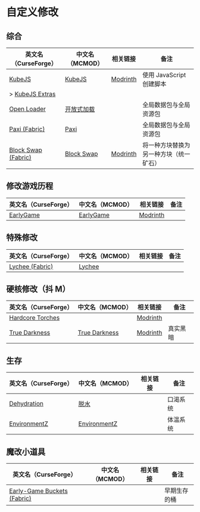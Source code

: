 # 自定义修改

## 综合

| 英文名（CurseForge）                                                                  | 中文名（MCMOD）                                    | 相关链接                                        | 备注                                   |
| ------------------------------------------------------------------------------------- | -------------------------------------------------- | ----------------------------------------------- | -------------------------------------- |
| [KubeJS](https://www.curseforge.com/minecraft/mc-mods/kubejs)                         | [KubeJS](https://www.mcmod.cn/class/2450.html)     | [Modrinth](https://modrinth.com/mod/kubejs)     | 使用 JavaScript 创建脚本               |
| > [KubeJS Extras](https://www.curseforge.com/minecraft/mc-mods/kubejs-extras)         |                                                    |                                                 |                                        |
| [Open Loader](https://www.curseforge.com/minecraft/mc-mods/open-loader)               | [开放式加载](https://www.mcmod.cn/class/3002.html) |                                                 | 全局数据包与全局资源包                 |
| [Paxi (Fabric)](https://www.curseforge.com/minecraft/mc-mods/paxi-fabric)             | [Paxi](https://www.mcmod.cn/class/4615.html)       |                                                 | 全局数据包与全局资源包                 |
| [Block Swap (Fabric)](https://www.curseforge.com/minecraft/mc-mods/block-swap-fabric) | [Block Swap](https://www.mcmod.cn/class/3865.html) | [Modrinth](https://modrinth.com/mod/block-swap) | 将一种方块替换为另一种方块（统一矿石） |

## 修改游戏历程

| 英文名（CurseForge）                                                | 中文名（MCMOD）                                   | 相关链接                                           | 备注 |
| ------------------------------------------------------------------- | ------------------------------------------------- | -------------------------------------------------- | ---- |
| [EarlyGame](https://www.curseforge.com/minecraft/mc-mods/earlygame) | [EarlyGame](https://www.mcmod.cn/class/4965.html) | [Modrinth](https://www.modrinth.com/mod/earlygame) |      |

## 特殊修改

| 英文名（CurseForge）                                                          | 中文名（MCMOD）                                | 相关链接 | 备注 |
| ----------------------------------------------------------------------------- | ---------------------------------------------- | -------- | ---- |
| [Lychee (Fabric)](https://www.curseforge.com/minecraft/mc-mods/lychee-fabric) | [Lychee](https://www.mcmod.cn/class/5559.html) |          |      |

## 硬核修改（抖 M）

| 英文名（CurseForge）                                                              | 中文名（MCMOD）                                       | 相关链接                                              | 备注     |
| --------------------------------------------------------------------------------- | ----------------------------------------------------- | ----------------------------------------------------- | -------- |
| [Hardcore Torches](https://www.curseforge.com/minecraft/mc-mods/hardcore-torches) |                                                       | [Modrinth](https://modrinth.com/mod/hardcore-torches) |          |
| [True Darkness](https://www.curseforge.com/minecraft/mc-mods/true-darkness)       | [True Darkness](https://www.mcmod.cn/class/5334.html) | [Modrinth](https://modrinth.com/mod/true-darkness)    | 真实黑暗 |

## 生存

| 英文名（CurseForge）                                                      | 中文名（MCMOD）                                      | 相关链接 | 备注     |
| ------------------------------------------------------------------------- | ---------------------------------------------------- | -------- | -------- |
| [Dehydration](https://www.curseforge.com/minecraft/mc-mods/dehydration)   | [脱水](https://www.mcmod.cn/class/3883.html)         |          | 口渴系统 |
| [EnvironmentZ](https://www.curseforge.com/minecraft/mc-mods/environmentz) | [EnvironmentZ](https://www.mcmod.cn/class/5055.html) |          | 体温系统 |

## 魔改小道具

| 英文名（CurseForge）                                                                           | 中文名（MCMOD） | 相关链接 | 备注         |
| ---------------------------------------------------------------------------------------------- | --------------- | -------- | ------------ |
| [Early-Game Buckets (Fabric)](https://www.curseforge.com/minecraft/mc-mods/new-buckets-fabric) |                 |          | 早期生存的桶 |
